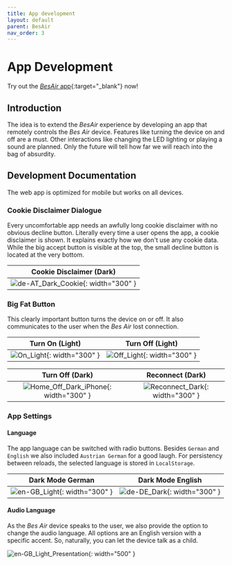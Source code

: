 ```yaml
---
title: App development
layout: default
parent: BesAir
nav_order: 3
---
```


# App Development

Try out the [_BesAir_ app](http://bes-air.😡🤖.ml/){:target="\_blank"} now!

## Introduction

The idea is to extend the _BesAir_ experience by developing an app that remotely controls the _Bes Air_ device. Features like turning the device on and off are a must. Other interactions like changing the LED lighting or playing a sound are planned. Only the future will tell how far we will reach into the bag of absurdity.

## Development Documentation

The web app is optimized for mobile but works on all devices.

### Cookie Disclaimer Dialogue

Every uncomfortable app needs an awfully long cookie disclaimer with no obvious decline button. Literally every time a user opens the app, a cookie disclaimer is shown. It explains exactly how we don't use any cookie data. While the big accept button is visible at the top, the small decline button is located at the very bottom.

| Cookie Disclaimer (Dark) |
| :-----: |
| ![de-AT_Dark_Cookie](assets/app-screenshots/disclaimers/de-AT_Dark_Cookie.png){: width="300"  } |

### Big Fat Button

This clearly important button turns the device on or off. It also communicates to the user when the _Bes Air_ lost connection.

| Turn On (Light) | Turn Off (Light) |
| :-----: | :-----: |
| ![On_Light](assets/app-screenshots/home/On_Light.png){: width="300" } | ![Off_Light](assets/app-screenshots/home/Off_Light.png){: width="300" } |

| Turn Off (Dark) | Reconnect (Dark) |
| :-----: | :-----: |
| ![Home_Off_Dark_iPhone](assets/app-screenshots/home/Off_Dark.png){: width="300" } | ![Reconnect_Dark](assets/app-screenshots/home/Reconnect_Dark.png){: width="300" } |

### App Settings

#### Language

The app language can be switched with radio buttons. Besides `German` and `English` we also included `Austrian German` for a good laugh. For persistency between reloads, the selected language is stored in `LocalStorage`.

|                                Dark Mode German                                 |                               Dark Mode English                               |
| :-----------------------------------------------------------------------------: | :---------------------------------------------------------------------------: |
| ![en-GB_Light](assets/app-screenshots/settings/en-GB_Light.png){: width="300" } | ![de-DE_Dark](assets/app-screenshots/settings/de-DE_Dark.png){: width="300" } |

#### Audio Language

As the _Bes Air_ device speaks to the user, we also provide the option to change the audio language. All options are an English version with a specific accent. So, naturally, you can let the device talk as a child.

![en-GB_Light_Presentation](assets/app-screenshots/settings/en-GB_Light_Presentation.jpg){: width="500" }
